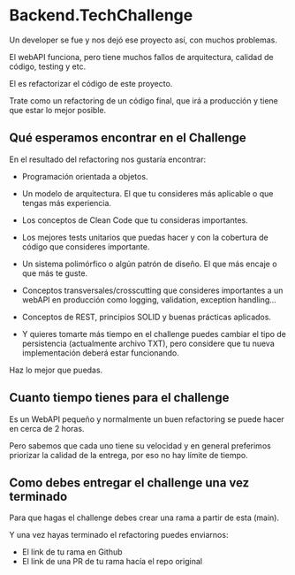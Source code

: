 # Backend.TechChallenge

Un developer se fue y nos dejó ese proyecto así, con muchos problemas.

El webAPI funciona, pero tiene muchos fallos de arquitectura, calidad de código, testing y etc.

El es refactorizar el código de este proyecto.

Trate como un refactoring de un código final, que irá a producción y tiene que estar lo mejor posible.

## Qué esperamos encontrar en el Challenge

En el resultado del refactoring nos gustaría encontrar:

- Programación orientada a objetos.

- Un modelo de arquitectura. El que tu consideres más aplicable o que tengas más experiencia.

- Los conceptos de Clean Code que tu consideras importantes.

- Los mejores tests unitarios que puedas hacer y con la cobertura de código que consideres importante.

- Un sistema polimórfico o algún patrón de diseño. El que más encaje o que más te guste.

- Conceptos transversales/crosscutting que consideres importantes a un webAPI en producción como logging, validation, exception handling... 

- Conceptos de REST, principios SOLID y buenas prácticas aplicados.

- Y quieres tomarte más tiempo en el challenge puedes cambiar el tipo de persistencia (actualmente archivo TXT), pero considere que tu nueva implementación deberá estar funcionando.

Haz lo mejor que puedas.


## Cuanto tiempo tienes para el challenge

Es un WebAPI pequeño y normalmente un buen refactoring se puede hacer en cerca de 2 horas.

Pero sabemos que cada uno tiene su velocidad y en general preferimos priorizar la calidad de la entrega, por eso no hay límite de tiempo.


## Como debes entregar el challenge una vez terminado

Para que hagas el challenge debes crear una rama a partir de esta (main).

Y una vez hayas terminado el refactoring puedes enviarnos:

* El link de tu rama en Github
* El link de una PR de tu rama hacía el repo original

